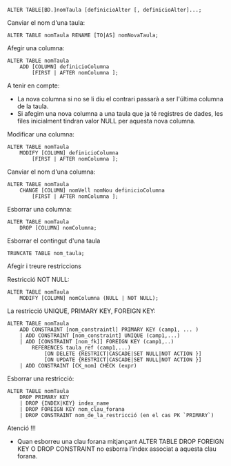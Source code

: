 ```
ALTER TABLE[BD.]nomTaula [definicioAlter [, definicioAlter]...;
```

Canviar el nom d'una taula:
```
ALTER TABLE nomTaula RENAME [TO|AS] nomNovaTaula;
```

Afegir una columna:
```
ALTER TABLE nomTaula
	ADD [COLUMN] definicioColumna 
		[FIRST | AFTER nomColumna ];
```
A tenir en compte: 
- La nova columna si no se li diu el contrari passarà a ser l'última columna de la taula. 
- Si afegim una nova columna a una taula que ja té registres de dades, les files inicialment tindran valor NULL per aquesta nova columna.

Modificar una columna:
```
ALTER TABLE nomTaula 
	MODIFY [COLUMN] definicioColumna 
		[FIRST | AFTER nomColumna ];
```

Canviar el nom d'una columna:
```
ALTER TABLE nomTaula 
	CHANGE [COLUMN] nomVell nomNou definicioColumna 
		[FIRST | AFTER nomColumna ];
```

Esborrar una columna:
```
ALTER TABLE nomTaula 
	DROP [COLUMN] nomColumna;
```

Esborrar el contingut d'una taula
```
TRUNCATE TABLE nom_taula;
```

Afegir i treure restriccions

Restricció NOT NULL:
```
ALTER TABLE nomTaula
	MODIFY [COLUMN] nomColumna (NULL | NOT NULL);
```

La restricció UNIQUE, PRIMARY KEY, FOREIGN KEY:
```
ALTER TABLE nomTaula 
	ADD CONSTRAINT [nom_constraintl] PRIMARY KEY (camp1, ... )
	| ADD CONSTRAINT [nom_constraint] UNIQUE (camp1,...)
	| ADD [CONSTRAINT [nom_fk]] FOREIGN KEY (camp1,..) 
		REFERENCES taula_ref (camp1,...) 
			[ON DELETE {RESTRICT|CASCADE|SET NULL|NOT ACTION }] 
			[ON UPDATE {RESTRICT|CASCADE|SET NULL|NOT ACTION }] 
	| ADD CONSTRAINT [CK_nom] CHECK (expr)
```

Esborrar una restricció:
```
ALTER TABLE nomTaula 
	DROP PRIMARY KEY 
	| DROP {INDEX|KEY} index_name 
	| DROP FOREIGN KEY nom_clau_forana 
	| DROP CONSTRAINT nom_de_la_restricció (en el cas PK `PRIMARY`)
```

Atenció !!! 
- Quan esborreu una clau forana mitjançant ALTER TABLE DROP FOREIGN KEY O DROP CONSTRAINT no esborra l’index associat a aquesta clau forana.

